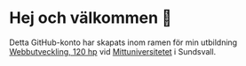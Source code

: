 # Hej och välkommen 👋
Detta GitHub-konto har skapats inom ramen för min utbildning [Webbutveckling, 120 hp](https://www.miun.se/utbildning/program/data-och-it/webbutveckling/) vid [Mittuniversitetet](https://www.miun.se/) i Sundsvall. 

<!--
**peing22/peing22** is a ✨ _special_ ✨ repository because its `README.md` (this file) appears on your GitHub profile.

Here are some ideas to get you started:

- 🔭 I’m currently working on ...
- 🌱 I’m currently learning ...
- 👯 I’m looking to collaborate on ...
- 🤔 I’m looking for help with ...
- 💬 Ask me about ...
- 📫 How to reach me: ...
- 😄 Pronouns: ...
- ⚡ Fun fact: ...
-->
